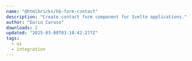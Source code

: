 ```yaml
---
name: "@htmlbricks/hb-form-contact"
description: "Create contact form component for Svelte applications."
author: "Dario Caruso"
downloads: 2
updated: "2025-03-09T03:10:42.277Z"
tags: 
  - ui
  - integration
---
```

